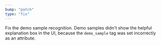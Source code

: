 ```yaml
---
bump: "patch"
type: "fix"
---
```


Fix the demo sample recognition. Demo samples didn't show the helpful explanation box in the UI, because the `demo_sample` tag was set incorrectly as an attribute.
